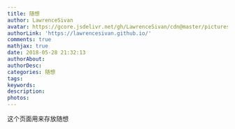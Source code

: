 ```yaml
---
title: 随想
author: LawrenceSivan
avatar: https://gcore.jsdelivr.net/gh/LawrenceSivan/cdn@master/pictures/avatar.jpg
authorLink: 'https://lawrencesivan.github.io/'
comments: true
mathjax: true
date: 2018-05-28 21:32:13
authorAbout:
authorDesc:
categories: 随想
tags:
keywords:
description:
photos:
---
```


这个页面用来存放随想